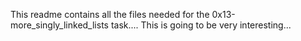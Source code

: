This readme contains all the files needed for the 0x13-more_singly_linked_lists task....
This is going to be very interesting...
